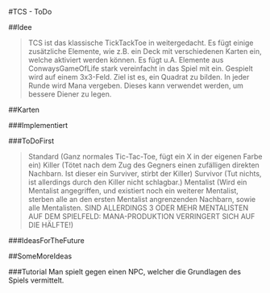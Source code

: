 #TCS - ToDo

##Idee
>TCS ist das klassische TickTackToe in weitergedacht.
>Es fügt einige zusätzliche Elemente, wie z.B. ein Deck mit verschiedenen Karten ein, welche aktiviert werden können.
>Es fügt u.A. Elemente aus ConwaysGameOfLife stark vereinfacht in das Spiel mit ein.
>Gespielt wird auf einem 3x3-Feld.
>Ziel ist es, ein Quadrat zu bilden.
>In jeder Runde wird Mana vergeben. Dieses kann verwendet werden, um bessere Diener zu legen.
>

##Karten

###Implementiert

###ToDoFirst
>Standard (Ganz normales Tic-Tac-Toe, fügt ein X in der eigenen Farbe ein)
>Killer (Tötet nach dem Zug des Gegners einen zufälligen direkten Nachbarn. Ist dieser ein Surviver, stirbt der Killer)
>Survivor (Tut nichts, ist allerdings durch den Killer nicht schlagbar.)
>Mentalist (Wird ein Mentalist angegriffen, und existiert noch ein weiterer Mentalist, sterben alle an den ersten Mentalist angrenzenden Nachbarn, sowie alle Mentalisten. SIND ALLERDINGS 3 ODER MEHR MENTALISTEN AUF DEM SPIELFELD: MANA-PRODUKTION VERRINGERT SICH AUF DIE HÄLFTE!)

###IdeasForTheFuture



##SomeMoreIdeas

###Tutorial
Man spielt gegen einen NPC, welcher die Grundlagen des Spiels vermittelt.